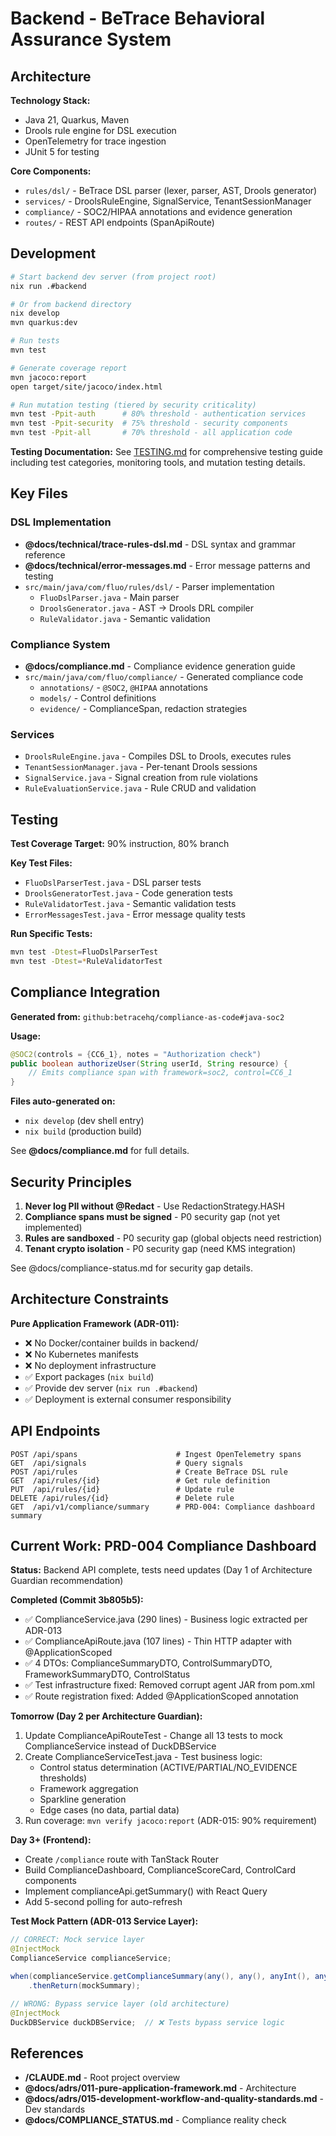 # Backend - BeTrace Behavioral Assurance System

## Architecture

**Technology Stack:**
- Java 21, Quarkus, Maven
- Drools rule engine for DSL execution
- OpenTelemetry for trace ingestion
- JUnit 5 for testing

**Core Components:**
- `rules/dsl/` - BeTrace DSL parser (lexer, parser, AST, Drools generator)
- `services/` - DroolsRuleEngine, SignalService, TenantSessionManager
- `compliance/` - SOC2/HIPAA annotations and evidence generation
- `routes/` - REST API endpoints (SpanApiRoute)

## Development

```bash
# Start backend dev server (from project root)
nix run .#backend

# Or from backend directory
nix develop
mvn quarkus:dev

# Run tests
mvn test

# Generate coverage report
mvn jacoco:report
open target/site/jacoco/index.html

# Run mutation testing (tiered by security criticality)
mvn test -Ppit-auth      # 80% threshold - authentication services
mvn test -Ppit-security  # 75% threshold - security components
mvn test -Ppit-all       # 70% threshold - all application code
```

**Testing Documentation:** See [TESTING.md](TESTING.md) for comprehensive testing guide including test categories, monitoring tools, and mutation testing details.

## Key Files

### DSL Implementation
- **@docs/technical/trace-rules-dsl.md** - DSL syntax and grammar reference
- **@docs/technical/error-messages.md** - Error message patterns and testing
- `src/main/java/com/fluo/rules/dsl/` - Parser implementation
  - `FluoDslParser.java` - Main parser
  - `DroolsGenerator.java` - AST → Drools DRL compiler
  - `RuleValidator.java` - Semantic validation

### Compliance System
- **@docs/compliance.md** - Compliance evidence generation guide
- `src/main/java/com/fluo/compliance/` - Generated compliance code
  - `annotations/` - `@SOC2`, `@HIPAA` annotations
  - `models/` - Control definitions
  - `evidence/` - ComplianceSpan, redaction strategies

### Services
- `DroolsRuleEngine.java` - Compiles DSL to Drools, executes rules
- `TenantSessionManager.java` - Per-tenant Drools sessions
- `SignalService.java` - Signal creation from rule violations
- `RuleEvaluationService.java` - Rule CRUD and validation

## Testing

**Test Coverage Target:** 90% instruction, 80% branch

**Key Test Files:**
- `FluoDslParserTest.java` - DSL parser tests
- `DroolsGeneratorTest.java` - Code generation tests
- `RuleValidatorTest.java` - Semantic validation tests
- `ErrorMessagesTest.java` - Error message quality tests

**Run Specific Tests:**
```bash
mvn test -Dtest=FluoDslParserTest
mvn test -Dtest=*RuleValidatorTest
```

## Compliance Integration

**Generated from:** `github:betracehq/compliance-as-code#java-soc2`

**Usage:**
```java
@SOC2(controls = {CC6_1}, notes = "Authorization check")
public boolean authorizeUser(String userId, String resource) {
    // Emits compliance span with framework=soc2, control=CC6_1
}
```

**Files auto-generated on:**
- `nix develop` (dev shell entry)
- `nix build` (production build)

See **@docs/compliance.md** for full details.

## Security Principles

1. **Never log PII without @Redact** - Use RedactionStrategy.HASH
2. **Compliance spans must be signed** - P0 security gap (not yet implemented)
3. **Rules are sandboxed** - P0 security gap (global objects need restriction)
4. **Tenant crypto isolation** - P0 security gap (need KMS integration)

See @docs/compliance-status.md for security gap details.

## Architecture Constraints

**Pure Application Framework (ADR-011):**
- ❌ No Docker/container builds in backend/
- ❌ No Kubernetes manifests
- ❌ No deployment infrastructure
- ✅ Export packages (`nix build`)
- ✅ Provide dev server (`nix run .#backend`)
- ✅ Deployment is external consumer responsibility

## API Endpoints

```
POST /api/spans                      # Ingest OpenTelemetry spans
GET  /api/signals                    # Query signals
POST /api/rules                      # Create BeTrace DSL rule
GET  /api/rules/{id}                 # Get rule definition
PUT  /api/rules/{id}                 # Update rule
DELETE /api/rules/{id}               # Delete rule
GET  /api/v1/compliance/summary      # PRD-004: Compliance dashboard summary
```

## Current Work: PRD-004 Compliance Dashboard

**Status:** Backend API complete, tests need updates (Day 1 of Architecture Guardian recommendation)

**Completed (Commit 3b805b5):**
- ✅ ComplianceService.java (290 lines) - Business logic extracted per ADR-013
- ✅ ComplianceApiRoute.java (107 lines) - Thin HTTP adapter with @ApplicationScoped
- ✅ 4 DTOs: ComplianceSummaryDTO, ControlSummaryDTO, FrameworkSummaryDTO, ControlStatus
- ✅ Test infrastructure fixed: Removed corrupt agent JAR from pom.xml
- ✅ Route registration fixed: Added @ApplicationScoped annotation

**Tomorrow (Day 2 per Architecture Guardian):**
1. Update ComplianceApiRouteTest - Change all 13 tests to mock ComplianceService instead of DuckDBService
2. Create ComplianceServiceTest.java - Test business logic:
   - Control status determination (ACTIVE/PARTIAL/NO_EVIDENCE thresholds)
   - Framework aggregation
   - Sparkline generation
   - Edge cases (no data, partial data)
3. Run coverage: `mvn verify jacoco:report` (ADR-015: 90% requirement)

**Day 3+ (Frontend):**
- Create `/compliance` route with TanStack Router
- Build ComplianceDashboard, ComplianceScoreCard, ControlCard components
- Implement complianceApi.getSummary() with React Query
- Add 5-second polling for auto-refresh

**Test Mock Pattern (ADR-013 Service Layer):**
```java
// CORRECT: Mock service layer
@InjectMock
ComplianceService complianceService;

when(complianceService.getComplianceSummary(any(), any(), anyInt(), anyBoolean()))
    .thenReturn(mockSummary);

// WRONG: Bypass service layer (old architecture)
@InjectMock
DuckDBService duckDBService;  // ❌ Tests bypass service logic
```

## References

- **/CLAUDE.md** - Root project overview
- **@docs/adrs/011-pure-application-framework.md** - Architecture
- **@docs/adrs/015-development-workflow-and-quality-standards.md** - Dev standards
- **@docs/COMPLIANCE_STATUS.md** - Compliance reality check
